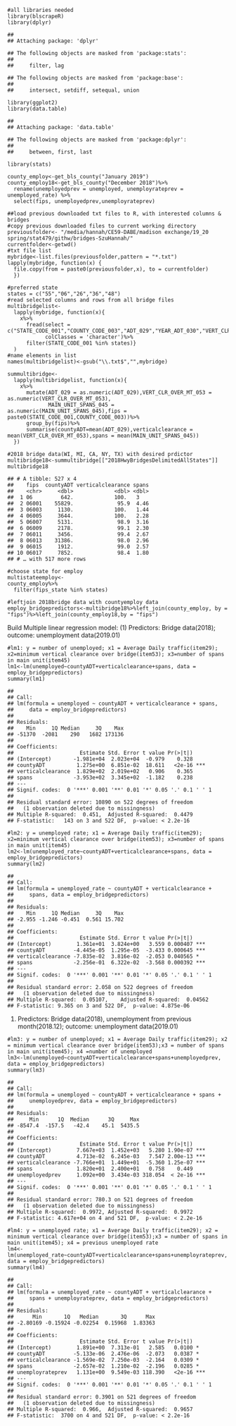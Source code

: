     #all libraries needed
    library(blscrapeR)
    library(dplyr)

    ## 
    ## Attaching package: 'dplyr'

    ## The following objects are masked from 'package:stats':
    ## 
    ##     filter, lag

    ## The following objects are masked from 'package:base':
    ## 
    ##     intersect, setdiff, setequal, union

    library(ggplot2)
    library(data.table)

    ## 
    ## Attaching package: 'data.table'

    ## The following objects are masked from 'package:dplyr':
    ## 
    ##     between, first, last

    library(stats)

    county_employ<-get_bls_county("January 2019")
    county_employ18<-get_bls_county("December 2018")%>% 
      rename(unemployedprev = unemployed, unemployrateprev = unemployed_rate) %>% 
      select(fips, unemployedprev,unemployrateprev)

    ##load previous downloaded txt files to R, with interested columns & bridges
    #copy previous downloaded files to current working directory
    previousfolder<- "/media/hannah/CE59-DABE/madison exchange/19_20 spring/stat479/githw/bridges-SzuHannah/"
    currentfolder<-getwd()
    #txt file list
    mybridge<-list.files(previousfolder,pattern = "*.txt")
    lapply(mybridge, function(x) {
      file.copy(from = paste0(previousfolder,x), to = currentfolder)
      })

    #preferred state
    states = c("55","06","26","36","48")
    #read selected columns and rows from all bridge files
    multibridgelist<-
      lapply(mybridge, function(x){
        x%>%
          fread(select = c("STATE_CODE_001","COUNTY_CODE_003","ADT_029","YEAR_ADT_030","VERT_CLR_OVER_MT_053","MAIN_UNIT_SPANS_045"),
                colClasses = 'character')%>%
          filter(STATE_CODE_001 %in% states)}
      )
    #name elements in list
    names(multibridgelist)<-gsub("\\.txt$","",mybridge)

    summultibridge<-
      lapply(multibridgelist, function(x){
        x%>%
          mutate(ADT_029 = as.numeric(ADT_029),VERT_CLR_OVER_MT_053 = as.numeric(VERT_CLR_OVER_MT_053),
                 MAIN_UNIT_SPANS_045 = as.numeric(MAIN_UNIT_SPANS_045),fips = paste0(STATE_CODE_001,COUNTY_CODE_003))%>%
          group_by(fips)%>%
          summarise(countyADT=mean(ADT_029),verticalclearance = mean(VERT_CLR_OVER_MT_053),spans = mean(MAIN_UNIT_SPANS_045))
      })

    #2018 bridge data(WI, MI, CA, NY, TX) with desired prdictor
    multibridge18<-summultibridge[["2018HwyBridgesDelimitedAllStates"]]
    multibridge18

    ## # A tibble: 527 x 4
    ##    fips  countyADT verticalclearance spans
    ##    <chr>     <dbl>             <dbl> <dbl>
    ##  1 06         642.             100.   3   
    ##  2 06001    55829.              95.9  4.46
    ##  3 06003     1130.             100.   1.44
    ##  4 06005     3644.             100.   2.28
    ##  5 06007     5131.              98.9  3.16
    ##  6 06009     2178.              99.1  2.30
    ##  7 06011     3456.              99.4  2.67
    ##  8 06013    31386.              98.0  2.96
    ##  9 06015     1912.              99.0  2.57
    ## 10 06017     7852.              98.4  1.80
    ## # … with 517 more rows

    #choose state for employ
    multistateemploy<-
    county_employ%>%
      filter(fips_state %in% states)

    #leftjoin 2018bridge data with countyemploy data
    employ_bridgepredictors<-multibridge18%>%left_join(county_employ, by = "fips")%>%left_join(county_employ18,by = "fips")

Build Multiple linear regression model: (1) Predictors: Bridge
data(2018); outcome: unemployment data(2019.01)

    #lm1: y = number of unemployed; x1 = Average Daily traffic(item29); x2=minimum vertical clearance over bridge(item53); x3=number of spans in main unit(item45)
    lm1<-lm(unemployed~countyADT+verticalclearance+spans, data = employ_bridgepredictors)
    summary(lm1)

    ## 
    ## Call:
    ## lm(formula = unemployed ~ countyADT + verticalclearance + spans, 
    ##     data = employ_bridgepredictors)
    ## 
    ## Residuals:
    ##    Min     1Q Median     3Q    Max 
    ## -51370  -2081    290   1682 173136 
    ## 
    ## Coefficients:
    ##                     Estimate Std. Error t value Pr(>|t|)    
    ## (Intercept)       -1.981e+04  2.023e+04  -0.979    0.328    
    ## countyADT          1.275e+00  6.851e-02  18.611   <2e-16 ***
    ## verticalclearance  1.829e+02  2.019e+02   0.906    0.365    
    ## spans             -3.953e+02  3.345e+02  -1.182    0.238    
    ## ---
    ## Signif. codes:  0 '***' 0.001 '**' 0.01 '*' 0.05 '.' 0.1 ' ' 1
    ## 
    ## Residual standard error: 10890 on 522 degrees of freedom
    ##   (1 observation deleted due to missingness)
    ## Multiple R-squared:  0.451,  Adjusted R-squared:  0.4479 
    ## F-statistic:   143 on 3 and 522 DF,  p-value: < 2.2e-16

    #lm2: y = unemployed rate; x1 = Average Daily traffic(item29); x2=minimum vertical clearance over bridge(item53); x3=number of spans in main unit(item45)
    lm2<-lm(unemployed_rate~countyADT+verticalclearance+spans, data = employ_bridgepredictors)
    summary(lm2)

    ## 
    ## Call:
    ## lm(formula = unemployed_rate ~ countyADT + verticalclearance + 
    ##     spans, data = employ_bridgepredictors)
    ## 
    ## Residuals:
    ##    Min     1Q Median     3Q    Max 
    ## -2.955 -1.246 -0.451  0.561 15.702 
    ## 
    ## Coefficients:
    ##                     Estimate Std. Error t value Pr(>|t|)    
    ## (Intercept)        1.361e+01  3.824e+00   3.559 0.000407 ***
    ## countyADT         -4.445e-05  1.295e-05  -3.433 0.000645 ***
    ## verticalclearance -7.835e-02  3.816e-02  -2.053 0.040565 *  
    ## spans             -2.256e-01  6.322e-02  -3.568 0.000392 ***
    ## ---
    ## Signif. codes:  0 '***' 0.001 '**' 0.01 '*' 0.05 '.' 0.1 ' ' 1
    ## 
    ## Residual standard error: 2.058 on 522 degrees of freedom
    ##   (1 observation deleted due to missingness)
    ## Multiple R-squared:  0.05107,    Adjusted R-squared:  0.04562 
    ## F-statistic: 9.365 on 3 and 522 DF,  p-value: 4.875e-06

1.  Predictors: Bridge data(2018), unemployment from previous
    month(2018.12); outcome: unemployment data(2019.01)

<!-- -->

    #lm3: y = number of unemployed; x1 = Average Daily traffic(item29); x2 = minimum vertical clearance over bridge(item53);x3 = number of spans in main unit(item45); x4 =number of unemployed
    lm3<-lm(unemployed~countyADT+verticalclearance+spans+unemployedprev, data = employ_bridgepredictors)
    summary(lm3)

    ## 
    ## Call:
    ## lm(formula = unemployed ~ countyADT + verticalclearance + spans + 
    ##     unemployedprev, data = employ_bridgepredictors)
    ## 
    ## Residuals:
    ##     Min      1Q  Median      3Q     Max 
    ## -8547.4  -157.5   -42.4    45.1  5435.5 
    ## 
    ## Coefficients:
    ##                     Estimate Std. Error t value Pr(>|t|)    
    ## (Intercept)        7.667e+03  1.452e+03   5.280 1.90e-07 ***
    ## countyADT          4.713e-02  6.245e-03   7.547 2.00e-13 ***
    ## verticalclearance -7.766e+01  1.449e+01  -5.360 1.25e-07 ***
    ## spans              1.820e+01  2.400e+01   0.758    0.449    
    ## unemployedprev     1.092e+00  3.434e-03 318.054  < 2e-16 ***
    ## ---
    ## Signif. codes:  0 '***' 0.001 '**' 0.01 '*' 0.05 '.' 0.1 ' ' 1
    ## 
    ## Residual standard error: 780.3 on 521 degrees of freedom
    ##   (1 observation deleted due to missingness)
    ## Multiple R-squared:  0.9972, Adjusted R-squared:  0.9972 
    ## F-statistic: 4.617e+04 on 4 and 521 DF,  p-value: < 2.2e-16

    #lm4: y = unemployed rate; x1 = Average Daily traffic(item29); x2 = minimum vertical clearance over bridge(item53);x3 = number of spans in main unit(item45); x4 = previous unemployed rate
    lm4<-lm(unemployed_rate~countyADT+verticalclearance+spans+unemployrateprev, data = employ_bridgepredictors)
    summary(lm4)

    ## 
    ## Call:
    ## lm(formula = unemployed_rate ~ countyADT + verticalclearance + 
    ##     spans + unemployrateprev, data = employ_bridgepredictors)
    ## 
    ## Residuals:
    ##      Min       1Q   Median       3Q      Max 
    ## -2.80169 -0.15924 -0.02254  0.15968  1.83363 
    ## 
    ## Coefficients:
    ##                     Estimate Std. Error t value Pr(>|t|)    
    ## (Intercept)        1.891e+00  7.313e-01   2.585   0.0100 *  
    ## countyADT         -5.133e-06  2.476e-06  -2.073   0.0387 *  
    ## verticalclearance -1.569e-02  7.250e-03  -2.164   0.0309 *  
    ## spans             -2.657e-02  1.210e-02  -2.196   0.0285 *  
    ## unemployrateprev   1.131e+00  9.549e-03 118.390   <2e-16 ***
    ## ---
    ## Signif. codes:  0 '***' 0.001 '**' 0.01 '*' 0.05 '.' 0.1 ' ' 1
    ## 
    ## Residual standard error: 0.3901 on 521 degrees of freedom
    ##   (1 observation deleted due to missingness)
    ## Multiple R-squared:  0.966,  Adjusted R-squared:  0.9657 
    ## F-statistic:  3700 on 4 and 521 DF,  p-value: < 2.2e-16
